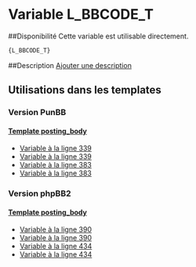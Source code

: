 # Variable L_BBCODE_T

##Disponibilité
Cette variable est utilisable directement.

```html
{L_BBCODE_T}
```

##Description
[Ajouter une description](https://fa-tvars.appspot.com/var/L_BBCODE_T)

## Utilisations dans les templates

### Version PunBB

#### [Template posting_body](punbb/posting_body.md#readme)
* [Variable &agrave; la ligne 339](../punbb/posting_body.tpl#L339)
* [Variable &agrave; la ligne 339](../punbb/posting_body.tpl#L339)
* [Variable &agrave; la ligne 383](../punbb/posting_body.tpl#L383)
* [Variable &agrave; la ligne 383](../punbb/posting_body.tpl#L383)

### Version phpBB2

#### [Template posting_body](subsilver/posting_body.md#readme)
* [Variable &agrave; la ligne 390](../subsilver/posting_body.tpl#L390)
* [Variable &agrave; la ligne 390](../subsilver/posting_body.tpl#L390)
* [Variable &agrave; la ligne 434](../subsilver/posting_body.tpl#L434)
* [Variable &agrave; la ligne 434](../subsilver/posting_body.tpl#L434)